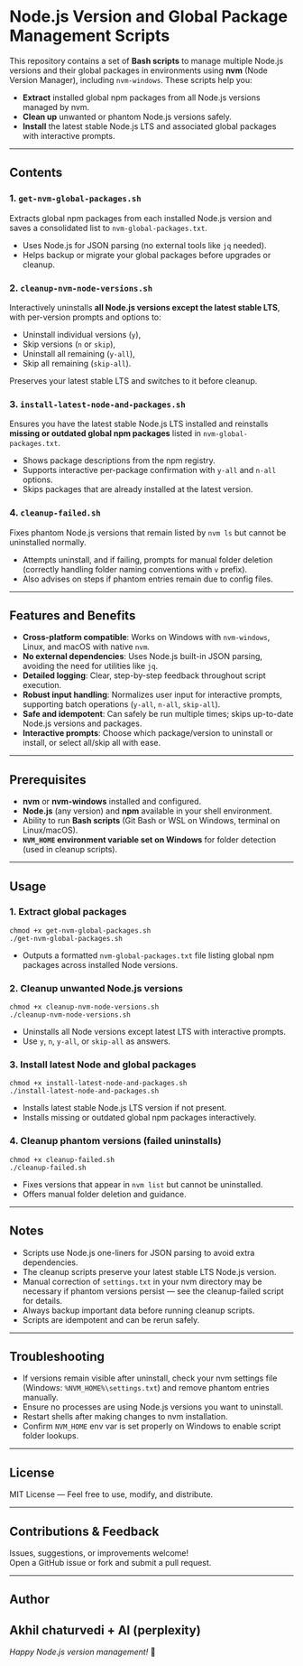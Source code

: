
# Node.js Version and Global Package Management Scripts

This repository contains a set of **Bash scripts** to manage multiple Node.js versions and their global packages in environments using **nvm** (Node Version Manager), including `nvm-windows`. These scripts help you:

- **Extract** installed global npm packages from all Node.js versions managed by nvm.
- **Clean up** unwanted or phantom Node.js versions safely.
- **Install** the latest stable Node.js LTS and associated global packages with interactive prompts.

---

## Contents

### 1. `get-nvm-global-packages.sh`  
Extracts global npm packages from each installed Node.js version and saves a consolidated list to `nvm-global-packages.txt`.  
- Uses Node.js for JSON parsing (no external tools like `jq` needed).  
- Helps backup or migrate your global packages before upgrades or cleanup.

### 2. `cleanup-nvm-node-versions.sh`  
Interactively uninstalls **all Node.js versions except the latest stable LTS**, with per-version prompts and options to:

- Uninstall individual versions (`y`),
- Skip versions (`n` or `skip`),
- Uninstall all remaining (`y-all`),
- Skip all remaining (`skip-all`).

Preserves your latest stable LTS and switches to it before cleanup.

### 3. `install-latest-node-and-packages.sh`  
Ensures you have the latest stable Node.js LTS installed and reinstalls **missing or outdated global npm packages** listed in `nvm-global-packages.txt`.  
- Shows package descriptions from the npm registry.  
- Supports interactive per-package confirmation with `y-all` and `n-all` options.  
- Skips packages that are already installed at the latest version.

### 4. `cleanup-failed.sh`  
Fixes phantom Node.js versions that remain listed by `nvm ls` but cannot be uninstalled normally.  
- Attempts uninstall, and if failing, prompts for manual folder deletion (correctly handling folder naming conventions with `v` prefix).  
- Also advises on steps if phantom entries remain due to config files.

---

## Features and Benefits

- **Cross-platform compatible**: Works on Windows with `nvm-windows`, Linux, and macOS with native `nvm`.
- **No external dependencies**: Uses Node.js built-in JSON parsing, avoiding the need for utilities like `jq`.
- **Detailed logging**: Clear, step-by-step feedback throughout script execution.
- **Robust input handling**: Normalizes user input for interactive prompts, supporting batch operations (`y-all`, `n-all`, `skip-all`).
- **Safe and idempotent**: Can safely be run multiple times; skips up-to-date Node.js versions and packages.
- **Interactive prompts**: Choose which package/version to uninstall or install, or select all/skip all with ease.

---

## Prerequisites

- **nvm** or **nvm-windows** installed and configured.
- **Node.js** (any version) and **npm** available in your shell environment.
- Ability to run **Bash scripts** (Git Bash or WSL on Windows, terminal on Linux/macOS).
- **`NVM_HOME` environment variable set on Windows** for folder detection (used in cleanup scripts).

---

## Usage

### 1. Extract global packages

```
chmod +x get-nvm-global-packages.sh
./get-nvm-global-packages.sh
```

- Outputs a formatted `nvm-global-packages.txt` file listing global npm packages across installed Node versions.

### 2. Cleanup unwanted Node.js versions

```
chmod +x cleanup-nvm-node-versions.sh
./cleanup-nvm-node-versions.sh
```

- Uninstalls all Node versions except latest LTS with interactive prompts.
- Use `y`, `n`, `y-all`, or `skip-all` as answers.

### 3. Install latest Node and global packages

```
chmod +x install-latest-node-and-packages.sh
./install-latest-node-and-packages.sh
```

- Installs latest stable Node.js LTS version if not present.
- Installs missing or outdated global npm packages interactively.

### 4. Cleanup phantom versions (failed uninstalls)

```
chmod +x cleanup-failed.sh
./cleanup-failed.sh
```

- Fixes versions that appear in `nvm list` but cannot be uninstalled.
- Offers manual folder deletion and guidance.

---

## Notes

- Scripts use Node.js one-liners for JSON parsing to avoid extra dependencies.
- The cleanup scripts preserve your latest stable LTS Node.js version.
- Manual correction of `settings.txt` in your nvm directory may be necessary if phantom versions persist — see the cleanup-failed script for details.
- Always backup important data before running cleanup scripts.
- Scripts are idempotent and can be rerun safely.

---

## Troubleshooting

- If versions remain visible after uninstall, check your nvm settings file (Windows: `%NVM_HOME%\settings.txt`) and remove phantom entries manually.
- Ensure no processes are using Node.js versions you want to uninstall.
- Restart shells after making changes to nvm installation.
- Confirm `NVM_HOME` env var is set properly on Windows to enable script folder lookups.

---

## License

MIT License — Feel free to use, modify, and distribute.

---

## Contributions & Feedback

Issues, suggestions, or improvements welcome!  
Open a GitHub issue or fork and submit a pull request.

---

## Author

Akhil chaturvedi + AI (perplexity)
---

*Happy Node.js version management!* 🚀
```

